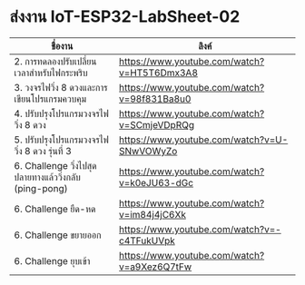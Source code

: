 # ส่งงาน IoT-ESP32-LabSheet-02

|ชื่องาน|ลิงค์|
|--|----|
| 2. การทดลองปรับเปลี่ยนเวลาสำหรับไฟกระพริบ | https://www.youtube.com/watch?v=HT5T6Dmx3A8
| 3. วงจรไฟวิ่ง 8 ดวงและการเขียนโปรแกรมควบคุม  | https://www.youtube.com/watch?v=98f831Ba8u0|
| 4. ปรับปรุงโปรแกรมวงจรไฟวิ่ง 8 ดวง     |  https://www.youtube.com/watch?v=SCmjeVDpRQg|
| 5. ปรับปรุงโปรแกรมวงจรไฟวิ่ง 8 ดวง รุ่นที่ 3 | https://www.youtube.com/watch?v=U-SNwVOWyZo|
| 6. Challenge วิ่งไปสุดปลายทางแล้ววิ่งกลับ (ping-pong) | https://www.youtube.com/watch?v=k0eJU63-dGc|
| 6. Challenge ยืด-หด | https://www.youtube.com/watch?v=im84j4jC6Xk|
| 6. Challenge ขยายออก | https://www.youtube.com/watch?v=-c4TFukUVpk|
| 6. Challenge ยุบเข้า | https://www.youtube.com/watch?v=a9Xez6Q7tFw|
